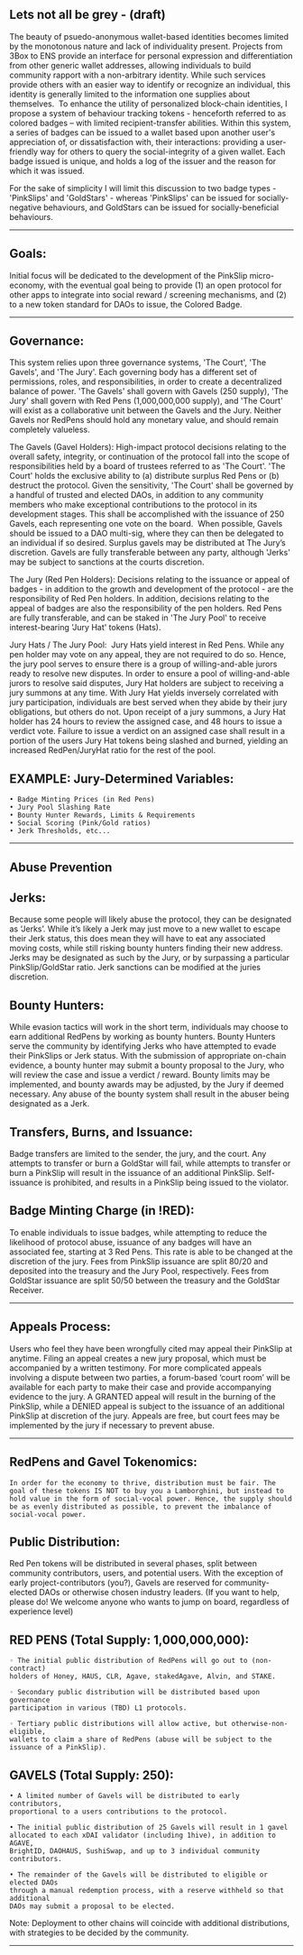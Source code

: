 Lets not all be grey - (draft)
-------

The beauty of psuedo-anonymous wallet-based identities becomes limited by the monotonous nature and lack of individuality present. Projects from 3Box to ENS provide an interface for personal expression and differentiation from other generic wallet addresses, allowing individuals to build community rapport with a non-arbitrary identity. While such services provide others with an easier way to identify or recognize an individual, this identity is generally limited to the information one supplies about themselves. 
To enhance the utility of personalized block-chain identities, I propose a system of behaviour tracking tokens - henceforth referred to as colored badges – with limited recipient-transfer abilities. Within this system, a series of badges can be issued to a wallet based upon another user's appreciation of, or dissatisfaction with, their interactions: providing a user-friendly way for others to query the social-integrity of a given wallet. Each badge issued is unique, and holds a log of the issuer and the reason for which it was issued.

For the sake of simplicity I will limit this discussion to two badge types - 'PinkSlips' and 'GoldStars' - whereas 'PinkSlips' can be issued for socially-negative behaviours, and GoldStars can be issued for socially-beneficial behaviours.                        

-------------------

Goals:
-------
Initial focus will be dedicated to the development of the PinkSlip micro-economy, with the eventual goal being to provide (1) an open protocol for other apps to integrate into social reward / screening mechanisms, and (2) to a new token standard for DAOs to issue, the Colored Badge.

-------------------

Governance:
-------
This system relies upon three governance systems, 'The Court', 'The Gavels', and 'The Jury'. Each governing body has a different set of permissions, roles, and responsibilities, in order to create a decentralized balance of power. 'The Gavels' shall govern with Gavels (250 supply), 'The Jury' shall govern with Red Pens (1,000,000,000 supply), and 'The Court' will exist as a collaborative unit between the Gavels and the Jury. Neither Gavels nor RedPens should hold any monetary value, and should remain completely valueless.

The Gavels (Gavel Holders): High-impact protocol decisions relating to the overall safety, integrity, or continuation of the protocol fall into the scope of responsibilities held by a board of trustees referred to as 'The Court'. 'The Court' holds the exclusive ability to (a) distribute surplus Red Pens or (b) destruct the protocol. Given the sensitivity, 'The Court' shall be governed by a handful of trusted and elected DAOs, in addition to any community members who make exceptional contributions to the protocol in its development stages. This shall be accomplished with the issuance of 250 Gavels, each representing one vote on the board.  When possible, Gavels should be issued to a DAO multi-sig, where they can then be delegated to an individual if so desired. Surplus gavels may be distributed at The Jury’s discretion. Gavels are fully transferable between any party, although 'Jerks' may be subject to sanctions at the courts discretion.

The Jury (Red Pen Holders): Decisions relating to the issuance or appeal of badges - in addition to the growth and development of the protocol - are the responsibility of Red Pen holders. In addition, decisions relating to the appeal of badges are also the responsibility of the pen holders. Red Pens are fully transferable, and can be staked in 'The Jury Pool' to receive interest-bearing 'Jury Hat' tokens (Hats).

Jury Hats / The Jury Pool: 
Jury Hats yield interest in Red Pens. While any pen holder may vote on any appeal, they are not required to do so. Hence, the jury pool serves to ensure there is a group of willing-and-able jurors ready to resolve new disputes. In order to ensure a pool of willing-and-able jurors to resolve said disputes, Jury Hat holders are subject to receiving a jury summons at any time.
With Jury Hat yields inversely correlated with jury participation, individuals are best served when they abide by their jury obligations, but others do not. Upon receipt of a jury summons, a Jury Hat holder has 24 hours to review the assigned case, and 48 hours to issue a verdict vote. Failure to issue a verdict on an assigned case shall result in a portion of the users Jury Hat tokens being slashed and burned, yielding an increased RedPen/JuryHat ratio for the rest of the pool. 

EXAMPLE: Jury-Determined Variables:
-------
    • Badge Minting Prices (in Red Pens)
    • Jury Pool Slashing Rate
    • Bounty Hunter Rewards, Limits & Requirements
    • Social Scoring (Pink/Gold ratios)
    • Jerk Thresholds, etc...
    
-----------------

Abuse Prevention
-------

Jerks:
-------
Because some people will likely abuse the protocol, they can be designated as ‘Jerks’. While it’s likely a Jerk may just move to a new wallet to escape their Jerk status, this does mean they will have to eat any associated moving costs, while still risking bounty hunters finding their new address. Jerks may be designated as such by the Jury, or by surpassing a particular PinkSlip/GoldStar ratio. Jerk sanctions can be modified at the juries discretion.

Bounty Hunters:
-------
While evasion tactics will work in the short term, individuals may choose to earn additional RedPens by working as bounty hunters. Bounty Hunters serve the community by identifying Jerks who have attempted to evade their PinkSlips or Jerk status. With the submission of appropriate on-chain evidence, a bounty hunter may submit a bounty proposal to the Jury, who will review the case and issue a verdict / reward. Bounty limits may be implemented, and bounty awards may be adjusted, by the Jury if deemed necessary. Any abuse of the bounty system shall result in the abuser being designated as a Jerk.

Transfers, Burns, and Issuance:
-------
Badge transfers are limited to the sender, the jury, and the court. Any attempts to transfer or burn a GoldStar will fail, while attempts to transfer or burn a PinkSlip will result in the issuance of an additional PinkSlip. Self-issuance is prohibited, and results in a PinkSlip being issued to the violator. 

Badge Minting Charge (in !RED):
-------
To enable individuals to issue badges, while attempting to reduce the likelihood of protocol abuse, issuance of any badges will have an associated fee, starting at 3 Red Pens. This rate is able to be changed at the discretion of the jury. Fees from PinkSlip issuance are split 80/20 and deposited into the treasury and the Jury Pool, respectively. Fees from GoldStar issuance are split 50/50 between the treasury and the GoldStar Receiver.


-------------------

Appeals Process:
-------
Users who feel they have been wrongfully cited may appeal their PinkSlip at anytime. Filing an appeal creates a new jury proposal, which must be accompanied by a written testimony. For more complicated appeals involving a dispute between two parties, a forum-based ‘court room’ will be available for each party to make their case and provide accompanying evidence to the jury.
A GRANTED appeal will result in the burning of the PinkSlip, while a DENIED appeal is subject to the issuance of an additional PinkSlip at discretion of the jury. Appeals are free, but court fees may be implemented by the jury if necessary to prevent abuse.

-------------------

RedPens and Gavel Tokenomics:
-------
	In order for the economy to thrive, distribution must be fair. The goal of these tokens IS NOT to buy you a Lamborghini, but instead to hold value in the form of social-vocal power. Hence, the supply should be as evenly distributed as possible, to prevent the imbalance of social-vocal power.

Public Distribution:
----------

Red Pen tokens will be distributed in several phases, split between community contributors, users, and potential users. With the exception of early project-contributors (you?), Gavels are reserved for community-elected DAOs or otherwise chosen industry leaders.
(If you want to help, please do! We welcome anyone who wants to jump on board, regardless of experience level)

RED PENS (Total Supply: 1,000,000,000):
-------
    ◦ The initial public distribution of RedPens will go out to (non-contract)
    holders of Honey, HAUS, CLR, Agave, stakedAgave, Alvin, and STAKE.

    ◦ Secondary public distribution will be distributed based upon governance
    participation in various (TBD) L1 protocols.

    ◦ Tertiary public distributions will allow active, but otherwise-non-eligible,
    wallets to claim a share of RedPens (abuse will be subject to the issuance of a PinkSlip).


GAVELS (Total Supply: 250):
-------
    • A limited number of Gavels will be distributed to early contributors,
    proportional to a users contributions to the protocol.

    • The initial public distribution of 25 Gavels will result in 1 gavel
    allocated to each xDAI validator (including 1hive), in addition to AGAVE,
    BrightID, DAOHAUS, SushiSwap, and up to 3 individual community contributors.

    • The remainder of the Gavels will be distributed to eligible or elected DAOs
    through a manual redemption process, with a reserve withheld so that additional
    DAOs may submit a proposal to be elected.

Note: Deployment to other chains will coincide with additional distributions, with strategies to be decided by the community.

-------------------


